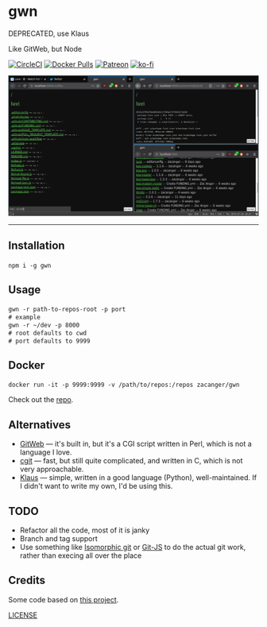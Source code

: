 # gwn

DEPRECATED, use Klaus

Like GitWeb, but Node

[![CircleCI](https://circleci.com/gh/zacanger/gwn.svg?style=svg)](https://circleci.com/gh/zacanger/gwn) [![Docker
Pulls](https://img.shields.io/docker/pulls/zacanger/gwn.svg)](https://hub.docker.com/r/zacanger/gwn) [![Patreon](https://img.shields.io/badge/patreon-donate-yellow.svg)](https://www.patreon.com/zacanger) [![ko-fi](https://img.shields.io/badge/donate-KoFi-yellow.svg)](https://ko-fi.com/U7U2110VB)

![screenshot](/screenshot.png?raw=true)

--------

## Installation

`npm i -g gwn`

## Usage

```shell
gwn -r path-to-repos-root -p port
# example
gwn -r ~/dev -p 8000
# root defaults to cwd
# port defaults to 9999
```

## Docker

`docker run -it -p 9999:9999 -v /path/to/repos:/repos zacanger/gwn`

Check out the [repo](https://hub.docker.com/r/zacanger/gwn).

## Alternatives

* [GitWeb](https://git-scm.com/book/en/v2/Git-on-the-Server-GitWeb) — it's built
  in, but it's a CGI script written in Perl, which is not a language I love.
* [cgit](https://git.zx2c4.com/cgit/) — fast, but still quite complicated, and
  written in C, which is not very approachable.
* [Klaus](https://github.com/jonashaag/klaus) — simple, written in a good
  language (Python), well-maintained. If I didn't want to write my own, I'd be
  using this.

## TODO

* Refactor all the code, most of it is janky
* Branch and tag support
* Use something like [Isomorphic git](https://github.com/isomorphic-git/isomorphic-git) or [Git-JS](https://github.com/steveukx/git-js) to do the actual git work, rather than execing all over the place

## Credits

Some code based on [this project](https://github.com/timboudreau/gittattle).

[LICENSE](./LICENSE.md)

